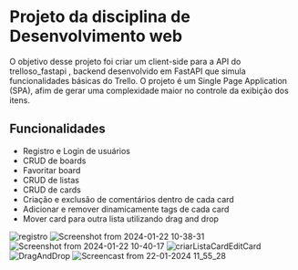 # Projeto da disciplina de Desenvolvimento web

O objetivo desse projeto foi criar um client-side para a API do trelloso_fastapi , backend desenvolvido em FastAPI que simula funcionalidades básicas do Trello. 
O projeto é um Single Page Application (SPA), afim de gerar uma complexidade maior no controle da exibição dos itens.

## Funcionalidades
- Registro e Login de usuários
- CRUD de boards
- Favoritar board
- CRUD de listas
- CRUD de cards
- Criação e exclusão de comentários dentro de cada card
- Adicionar e remover dinamicamente tags de cada card
- Mover card para outra lista utilizando drag and drop

  
 
![registro](https://github.com/JoaoTorpe/Trello-Clone/assets/113739903/b4efae18-a8bb-43b0-8b61-c8848063fde9)
![Screenshot from 2024-01-22 10-38-31](https://github.com/JoaoTorpe/Trello-Clone/assets/113739903/761a9e24-4b53-41f1-b413-5250783f0cda)
![Screenshot from 2024-01-22 10-40-17](https://github.com/JoaoTorpe/Trello-Clone/assets/113739903/1bef59f3-f669-48a4-81bb-0f020c9f868e)
![criarListaCardEditCard](https://github.com/JoaoTorpe/Trello-Clone/assets/113739903/f26a3a49-63fc-4a18-ac27-af4f2024d5f7)
![DragAndDrop](https://github.com/JoaoTorpe/Trello-Clone/assets/113739903/f785fc17-08e2-443f-ba49-ec8e12fbc92e)
![Screencast from 22-01-2024 11_55_28](https://github.com/JoaoTorpe/Trello-Clone/assets/113739903/16659909-6bf0-412f-b2be-172110d4db36)




